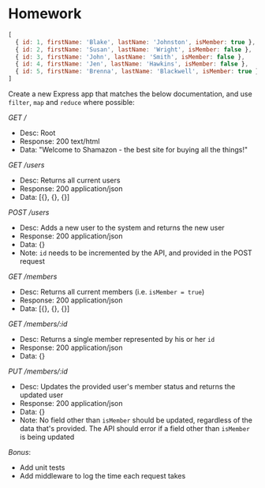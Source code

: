 # Homework

```js
[
  { id: 1, firstName: 'Blake', lastName: 'Johnston', isMember: true },
  { id: 2, firstName: 'Susan', lastName: 'Wright', isMember: false },
  { id: 3, firstName: 'John', lastName: 'Smith', isMember: false },
  { id: 4, firstName: 'Jen', lastName: 'Hawkins', isMember: false },
  { id: 5, firstName: 'Brenna', lastName: 'Blackwell', isMember: true }
]
```

Create a new Express app that matches the below documentation, and use `filter`, `map` and `reduce` where possible:

*GET /*

- Desc: Root
- Response: 200 text/html
- Data: "Welcome to Shamazon - the best site for buying all the things!"

*GET /users*

- Desc: Returns all current users
- Response: 200 application/json
- Data: [{}, {}, {}]

*POST /users*

- Desc: Adds a new user to the system and returns the new user
- Response: 200 application/json
- Data: {}
- Note: `id` needs to be incremented by the API, and provided in the POST request

*GET /members*

- Desc: Returns all current members (i.e. `isMember = true`)
- Response: 200 application/json
- Data: [{}, {}, {}]

*GET /members/:id*

- Desc: Returns a single member represented by his or her `id`
- Response: 200 application/json
- Data: {}

*PUT /members/:id*

- Desc: Updates the provided user's member status and returns the updated user
- Response: 200 application/json
- Data: {}
- Note: No field other than `isMember` should be updated, regardless of the data that's provided. The API should error if a field other than `isMember` is being updated


*Bonus*:

- Add unit tests
- Add middleware to log the time each request takes
